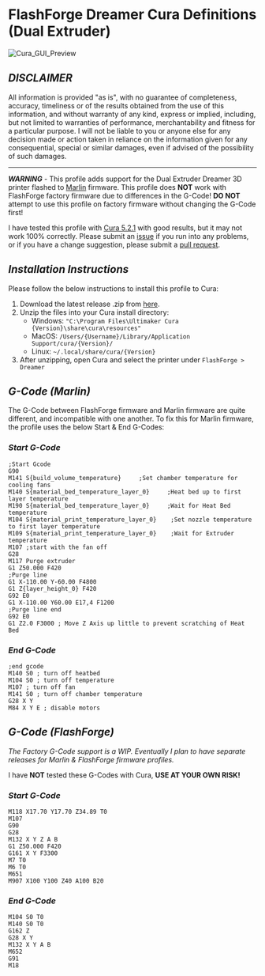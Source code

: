 # FlashForge Dreamer Cura Definitions (Dual Extruder)
 ![Cura_GUI_Preview](https://user-images.githubusercontent.com/6174563/210188426-f8184396-4bbb-4e73-81b5-0a15ae26cad3.png)

## **_DISCLAIMER_**
All information is provided "as is", with no guarantee of
completeness, accuracy, timeliness or of the results obtained from the use of this information, and without warranty of any kind, express or implied, including, but not limited to warranties of performance, merchantability and
fitness for a particular purpose. I will not be liable to you or anyone else for any decision made or action taken in reliance on the information given for any consequential, special or similar damages, even if advised of the possibility of such damages.

---

**_WARNING_** - This profile adds support for the Dual Extruder Dreamer 3D printer flashed to [Marlin](https://github.com/moonglow/FlashForge_Marlin) firmware. This profile does **NOT** work with FlashForge factory firmware due to differences in the G-Code! **DO NOT** attempt to use this profile on factory firmware without changing the G-Code first!

I have tested this profile with [Cura 5.2.1](https://ultimaker.com/software/ultimaker-cura) with good results, but it may not work 100% correctly. Please submit an [issue](https://github.com/tracedgod/FlashForge-Dreamer-Cura-Definitions/issues) if you run into any problems, or if you have a change suggestion, please submit a [pull request](https://github.com/tracedgod/FlashForge-Dreamer-Cura-Definitions/pulls).

## **_Installation Instructions_**
Please follow the below instructions to install this profile to Cura:

1. Download the latest release .zip from [here](https://github.com/tracedgod/FlashForge-Dreamer-Cura-Definitions/releases/latest).
2. Unzip the files into your Cura install directory:
    - Windows: ``"C:\Program Files\Ultimaker Cura {Version}\share\cura\resources"``
    - MacOS: ``/Users/{Username}/Library/Application Support/cura/{Version}/``
    - Linux: ``~/.local/share/cura/{Version}``
3. After unzipping, open Cura and select the printer under ``FlashForge > Dreamer``

## **_G-Code (Marlin)_**
The G-Code between FlashForge firmware and Marlin firmware are quite different, and incompatible with one another. To fix this for Marlin firmware, the profile uses the below Start & End G-Codes:

### **_Start G-Code_**
```
;Start Gcode
G90
M141 S{build_volume_temperature}     ;Set chamber temperature for cooling fans
M140 S{material_bed_temperature_layer_0}     ;Heat bed up to first layer temperature
M190 S{material_bed_temperature_layer_0}     ;Wait for Heat Bed temperature
M104 S{material_print_temperature_layer_0}    ;Set nozzle temperature to first layer temperature
M109 S{material_print_temperature_layer_0}    ;Wait for Extruder temperature
M107 ;start with the fan off
G28
M117 Purge extruder
G1 Z50.000 F420
;Purge line
G1 X-110.00 Y-60.00 F4800
G1 Z{layer_height_0} F420
G92 E0
G1 X-110.00 Y60.00 E17,4 F1200
;Purge line end
G92 E0
G1 Z2.0 F3000 ; Move Z Axis up little to prevent scratching of Heat Bed
```

### **_End G-Code_**
```
;end gcode
M140 S0 ; turn off heatbed
M104 S0 ; turn off temperature
M107 ; turn off fan
M141 S0 ; turn off chamber temperature
G28 X Y
M84 X Y E ; disable motors
```

## **_G-Code (FlashForge)_**
 _The Factory G-Code support is a WIP. Eventually I plan to have separate releases for Marlin & FlashForge firmware profiles._
 
 I have **NOT** tested these G-Codes with Cura, **USE AT YOUR OWN RISK!**

 ### **_Start G-Code_**

 ```
M118 X17.70 Y17.70 Z34.89 T0
M107
G90
G28
M132 X Y Z A B
G1 Z50.000 F420
G161 X Y F3300
M7 T0
M6 T0
M651
M907 X100 Y100 Z40 A100 B20
 ```

 ### **_End G-Code_**
 ```
M104 S0 T0
M140 S0 T0
G162 Z
G28 X Y
M132 X Y A B
M652
G91
M18
 ```
